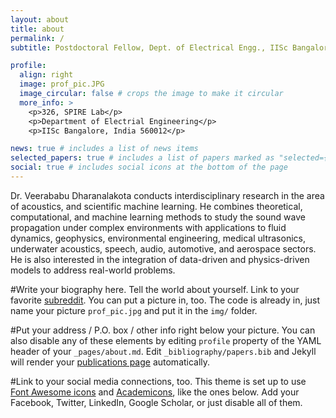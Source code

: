 ```yaml
---
layout: about
title: about
permalink: /
subtitle: Postdoctoral Fellow, Dept. of Electrical Engg., IISc Bangalore, India # <a href='#'>Affiliations</a>. Address. Contacts. Motto. Etc.

profile:
  align: right
  image: prof_pic.JPG
  image_circular: false # crops the image to make it circular
  more_info: >
    <p>326, SPIRE Lab</p>
    <p>Department of Electrial Engineering</p>
    <p>IISc Bangalore, India 560012</p>

news: true # includes a list of news items
selected_papers: true # includes a list of papers marked as "selected={true}"
social: true # includes social icons at the bottom of the page
---
```

Dr. Veerababu Dharanalakota conducts interdisciplinary research in the area of acoustics, and scientific machine learning. He combines theoretical, computational, and machine learning methods to study the sound wave propagation under complex environments with applications to fluid dynamics, geophysics, environmental engineering, medical ultrasonics, underwater acoustics, speech, audio, automotive, and aerospace sectors. He is also interested in the integration of data-driven and physics-driven models to address real-world problems. 

#Write your biography here. Tell the world about yourself. Link to your favorite [subreddit](http://reddit.com). You can put a picture in, too. The code is already in, just name your picture `prof_pic.jpg` and put it in the `img/` folder.

#Put your address / P.O. box / other info right below your picture. You can also disable any of these elements by editing `profile` property of the YAML header of your `_pages/about.md`. Edit `_bibliography/papers.bib` and Jekyll will render your [publications page](/al-folio/publications/) automatically.

#Link to your social media connections, too. This theme is set up to use [Font Awesome icons](https://fontawesome.com/) and [Academicons](https://jpswalsh.github.io/academicons/), like the ones below. Add your Facebook, Twitter, LinkedIn, Google Scholar, or just disable all of them.
